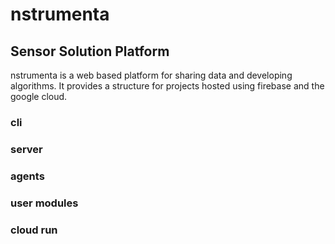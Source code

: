 # nstrumenta
## Sensor Solution Platform
nstrumenta is a web based platform for sharing data and developing algorithms. It provides a structure for projects hosted using firebase and the google cloud.

### cli

### server

### agents

### user modules

### cloud run